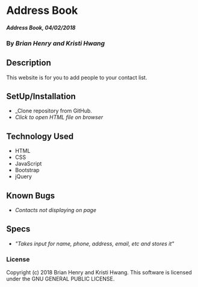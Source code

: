 # Address Book

#### _Address Book, 04/02/2018_

### By _**Brian Henry and Kristi Hwang**_

## Description
This website is for you to add people to your contact list.

## SetUp/Installation
* _Clone repository from GitHub.
* _Click to open HTML file on browser_

## Technology Used
* HTML
* CSS
* JavaScript
* Bootstrap
* jQuery

## Known Bugs
* _Contacts not displaying on page_

## Specs
* _"Takes input for name, phone, address, email, etc and stores it"_

### License
Copyright (c) 2018 Brian Henry and Kristi Hwang.
This software is licensed under the GNU GENERAL PUBLIC LICENSE.
